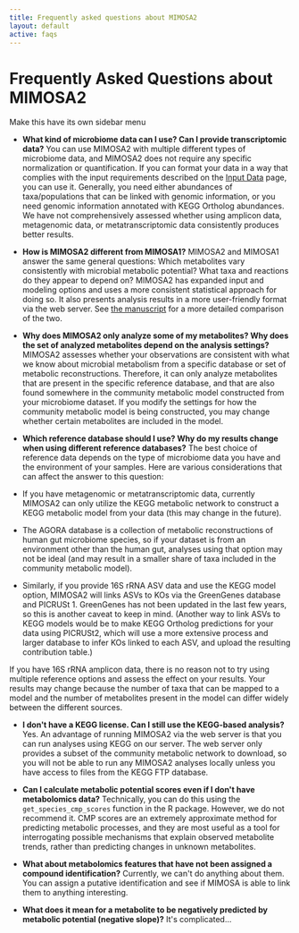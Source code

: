 ```yaml
---
title: Frequently asked questions about MIMOSA2
layout: default
active: faqs
---
```


# Frequently Asked Questions about MIMOSA2
Make this have its own sidebar menu

- **What kind of microbiome data can I use? Can I provide transcriptomic data?**
You can use MIMOSA2 with multiple different types of microbiome data, and MIMOSA2 does not require any specific normalization or quantification. 
If you can format your data in a way that complies with the input requirements described on the [Input Data](input.html) page, you can use it. Generally, you need 
either abundances of taxa/populations that can be linked with genomic information, or you need genomic information annotated with KEGG Ortholog abundances. We have not 
comprehensively assessed whether using amplicon data, metagenomic data, or metatranscriptomic data consistently produces better results. 

- **How is MIMOSA2 different from MIMOSA1?**
MIMOSA2 and MIMOSA1 answer the same general questions: Which metabolites vary consistently with microbial metabolic potential? What taxa and reactions do they appear to depend on?
MIMOSA2 has expanded input and modeling options and uses a more consistent statistical approach for doing so. It also presents analysis results in a more user-friendly format via the web server.
See [the manuscript](link) for a more detailed comparison of the two.

- **Why does MIMOSA2 only analyze some of my metabolites? Why does the set of analyzed metabolites depend on the analysis settings?**
MIMOSA2 assesses whether your observations are consistent with what we know about microbial metabolism from a specific database or set of metabolic reconstructions.
Therefore, it can only analyze metabolites that are present in the specific reference database, and that are also found somewhere in the community metabolic model 
constructed from your microbiome dataset. If you modify the settings for how the community metabolic model is being constructed, you may change whether certain metabolites
are included in the model.

- **Which reference database should I use? Why do my results change when using different reference databases?**
The best choice of reference data depends on the type of microbiome data you have and the environment of your samples. Here are various considerations that can affect the answer to this question: 
- If you have metagenomic or metatranscriptomic data, currently MIMOSA2 can only utilize the KEGG metabolic network to construct a KEGG metabolic model from your data (this may change in the future). 
- The AGORA database is a collection of metabolic reconstructions of human gut microbiome species, so if your dataset is from an environment other than the human gut, analyses using that option may not be ideal (and may result in a smaller share of taxa included in the community metabolic model).
- Similarly, if you provide 16S rRNA ASV data and use the KEGG model option, MIMOSA2 will links ASVs to KOs via the GreenGenes database and PICRUSt 1. GreenGenes has not been updated in the last few years, so this is another caveat to keep in mind. (Another way to link ASVs to KEGG models would be to make KEGG Ortholog predictions for your data using PICRUSt2,
which will use a more extensive process and larger database to infer KOs linked to each ASV, and upload the resulting contribution table.)

If you have 16S rRNA amplicon data, there is no reason not to try using multiple reference options and assess the effect on your results. Your results may change because the number of taxa that can be mapped to a model and the 
number of metabolites present in the model can differ widely between the different sources.

- **I don't have a KEGG license. Can I still use the KEGG-based analysis?**
Yes. An advantage of running MIMOSA2 via the web server is that you can run analyses using KEGG on our server. The web server only provides a subset of the community metabolic network to download, so you
will not be able to run any MIMOSA2 analyses locally unless you have access to files from the KEGG FTP database.

- **Can I calculate metabolic potential scores even if I don't have metabolomics data?**
Technically, you can do this using the `get_species_cmp_scores` function in the R package. However, we do not recommend it. CMP scores are an extremely approximate method for 
predicting metabolic processes, and they are most useful as a tool for interrogating possible mechanisms that explain observed metabolite trends, rather than
predicting changes in unknown metabolites.

- **What about metabolomics features that have not been assigned a compound identification?**
Currently, we can't do anything about them. You can assign a putative identification and see if MIMOSA is able to link them to anything interesting.

- **What does it mean for a metabolite to be negatively predicted by metabolic potential (negative slope)?**
It's complicated...

